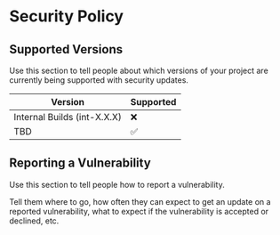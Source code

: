 # Security Policy

## Supported Versions

Use this section to tell people about which versions of your project are
currently being supported with security updates.

| Version | Supported          |
| ------- | ------------------ |
| Internal Builds (int-X.X.X)   | :x: |
| TBD  | :white_check_mark:             |

## Reporting a Vulnerability

Use this section to tell people how to report a vulnerability.

Tell them where to go, how often they can expect to get an update on a
reported vulnerability, what to expect if the vulnerability is accepted or
declined, etc.
